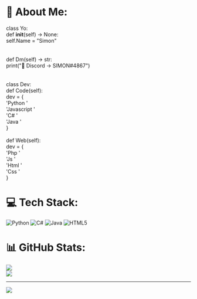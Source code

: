 # 💫 About Me:
class Yo:<br>    def __init__(self) -> None:<br>        self.Name = "Simon" <br>        <br><br>    def Dm(self) -> str:<br>        print("👋 Discord -> SIMON#4867")<br>    <br>  <br>class Dev:<br>    def Code(self):<br>        dev = {<br>            'Python '<br>            'Javascript '<br>            'C# '<br>            'Java '<br>        } <br>    <br>    def Web(self):<br>        dev = {<br>            'Php '<br>            'Js ' <br>            'Html '<br>            'Css '<br>       }


# 💻 Tech Stack:
![Python](https://img.shields.io/badge/python-3670A0?style=for-the-badge&logo=python&logoColor=ffdd54) ![C#](https://img.shields.io/badge/c%23-%23239120.svg?style=for-the-badge&logo=c-sharp&logoColor=white) ![Java](https://img.shields.io/badge/java-%23ED8B00.svg?style=for-the-badge&logo=java&logoColor=white) ![HTML5](https://img.shields.io/badge/html5-%23E34F26.svg?style=for-the-badge&logo=html5&logoColor=white)
# 📊 GitHub Stats:
![](https://github-readme-stats.vercel.app/api?username=wxlfSimon&theme=dark&hide_border=false&include_all_commits=false&count_private=false)<br/>
![](https://github-readme-streak-stats.herokuapp.com/?user=wxlfSimon&theme=dark&hide_border=false)<br/>


---
[![](https://visitcount.itsvg.in/api?id=wxlfSimon&icon=6&color=1)](https://visitcount.itsvg.in)

<!-- Proudly created with GPRM ( https://gprm.itsvg.in ) -->
